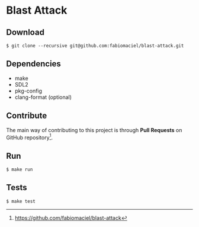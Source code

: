 Blast Attack
============

## Download

```shell
$ git clone --recursive git@github.com:fabiomaciel/blast-attack.git
```

## Dependencies

- make
- SDL2
- pkg-config
- clang-format (optional)

## Contribute

The main way of contributing to this project is through **Pull Requests** on
GitHub repository[^github_repo].

## Run

```shell
$ make run
```

## Tests

```shell
$ make test
```

[^github_repo]: https://github.com/fabiomaciel/blast-attack
